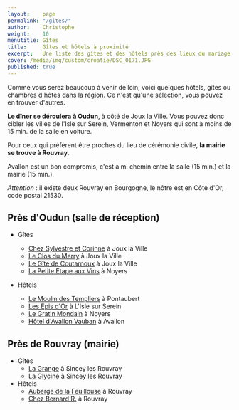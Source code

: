 ```yaml
---
layout:    page
permalink: "/gites/"
author:    Christophe
weight:    10
menutitle: Gîtes
title:     Gîtes et hôtels à proximité
excerpt:   Une liste des gîtes et des hôtels près des lieux du mariage
cover: /media/img/custom/croatie/DSC_0171.JPG
published: true
---
```


Comme vous serez beaucoup à venir de loin, voici quelques hôtels, gîtes ou chambres d'hôtes dans la région. Ce n'est qu'une sélection, vous pouvez en trouver d'autres.

**Le dîner se déroulera à Oudun**, à côté de Joux la Ville. Vous pouvez donc cibler les villes de l'Isle sur Serein, Vermenton et Noyers qui sont à moins de 15 min. de la salle en voiture.

Pour ceux qui préfèrent être proches du lieu de cérémonie civile, **la mairie se trouve à Rouvray**.

Avallon est un bon compromis, c'est à mi chemin entre la salle (15 min.) et la mairie (15 min.).

*Attention* : il existe deux Rouvray en Bourgogne, le nôtre est en Côte d'Or, code postal 21530.

## Près d'Oudun (salle de réception)

- Gîtes
    - [Chez Sylvestre et Corinne](https://www.gites-de-france.com/location-vacances-Joux-la-ville-Chambre-d-hotes-89G2188.html) à Joux la Ville
    - [Le Clos du Merry](http://www.leclosdumerry.fr/) à Joux la Ville
    - [Le Gîte de Coutarnoux](http://gitedecoutarnoux.com/gite-joux-la-ville/) à Joux la Ville
    - [La Petite Etape aux Vins](http://www.location-noyers-sur-serein.fr/fran%C3%A7ais/accueil/) à Noyers

- Hôtels
    - [Le Moulin des Templiers](http://hotel-moulin-des-templiers.com/) à Pontaubert
    - [Les Epis d'Or](http://les-epis-dor.com/index.html) à L'Isle sur Serein
    - [Le Gratin Mondain](https://www.gites-de-france.com/location-vacances-Noyers-Chambre-d-hotes-Le-Gratin-Mondain-89G2221.html) à Noyers
    - [Hôtel d'Avallon Vauban](http://www.citotel-avallon.fr/) à Avallon

## Près de Rouvray (mairie)

- Gîtes
    - [La Grange](https://www.gites-de-france.com/location-vacances-Sincey-les-rouvray-Gite-La-Grange-21G308.html) à Sincey les Rouvray
    - [La Glycine](http://www.gites-de-france-bourgogne.com/location-Gite-Sincey-les-rouvray-Cote-D-or-21G627.html) à Sincey les Rouvray
- Hôtels
    - [Auberge de la Feuillouse](https://www.tripadvisor.fr/Hotel_Review-g1807497-d1760368-Reviews-Auberge_de_la_Feuillouse-Rouvray_Cote_d_Or_Burgundy.html) à Rouvray
    - [Chez Bernard R.](https://www.tripadvisor.fr/VacationRentalReview-g1807497-d6508663-MAISON_DE_CARACTERE_EN_MORVAN-Rouvray_Cote_d_Or_Burgundy.html) à Rouvray
